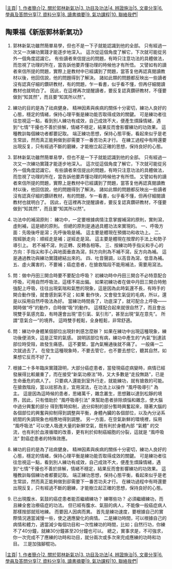 |[主頁](/README.md)| [1. 作者簡介](/a10.md)|[2. 關於郭林新氣功](/a1.md)|[3. 功目及功法](/a2.md)|[4. 辨證施治](/a3.md)|[5. 文章分享](/a5.md)|[6. 學員及答問分享](/a6.md)|[7. 資料分享](/a7.md)|[8. 讀書摘要](/a4.md)|[9. 氣功課程](/郭林新氣功課程.md)|[10. 聯絡我們](/a9.md)|

## 陶秉福《新版郭林新氣功》

1. 郭林新氣功雖然簡單易學，但也不是一下子就能認識到他的全部。 只有經過一次又一次練功實踐才能逐步地深入。 這次從這個角度了解它，下次就可能從另外一個角度認識它。 有些讀者來信提出的問題，有時只注意功法的具體做法，而忽視了功理的所在，當告訴他要弄懂功理的時候他才有所悟。 又譬如有的讀者來信所提的問題，實際上是教材中已經講到了問題，當答复他再認真閱讀教材以後，他回信說，他的問題得到了解決。 諸如此類的問題都反映出一些讀者沒有認真仔細的鑽研教材，有的問題，乍一看書，似乎看不懂，但再仔細閱讀教材也就明白了。 因此，在這裡再次提醒讀者，要反复認真鑽研教材，不僅要做到“知其然”，而且要“知其所以然”。

2. 練功的目的是為了祛病健身。 精神因素與疾病的關係十分密切，練功人良好的心態，穩定的情緒，保持心理平衡是練功能否取得成效的關鍵。 可是練功者往往忽視這一點，看到別人練功有成效，自己成效不大，便產生煩躁情緒，遇到“七情”干擾也不善於排解，情緒不穩定，結果反而會影響練功的功效果。 這種教訓每個練功者都要記取。 端正練功思想，保持心態平衡，看起來似乎是老生常談，然而真正能夠做到卻需要下一番苦功夫才行。 在練工過程中有時還要出現反复，只有經過不斷的磨練，才能樹立起正確的思想，保持良好的心態。

3. 郭林新氣功雖然簡單易學，但也不是一下子就能認識到他的全部。 只有經過一次又一次練功實踐才能逐步地深入。 這次從這個角度了解它，下次就可能從另外一個角度認識它。 有些讀者來信提出的問題，有時只注意功法的具體做法，而忽視了功理的所在，當告訴他要弄懂功理的時候他才有所悟。 又譬如有的讀者來信所提的問題，實際上是教材中已經講到了問題，當答复他再認真閱讀教材以後，他回信說，他的問題得到了解決。 諸如此類的問題都反映出一些讀者沒有認真仔細的鑽研教材，有的問題，乍一看書，似乎看不懂，但再仔細閱讀教材也就明白了。 因此，在這裡再次提醒讀者，要反复認真鑽研教材，不僅要做到“知其然”，而且要“知其所以然”。

4. 功法中的補瀉原則：
練功中，一定要根據病情注意掌握補瀉的原則，實則瀉，虛則補，這是總的原則。 但總的原則是通過具體功法來實現的。
一、呼吸方面：先吸後呼是瀉；先呼後吸是補。 這主要是體現在預備功和收功上。
二、按經脈走向：順經走是補；逆經走是瀉。 這主要是體現在按摩的手法上和勢子導引上。 若不補不瀉，則正轉、反轉各相等。
三、按練功時手指尖和手心的方向：手指尖和手心與地面垂直為瀉，斜方向則為不補不瀉，反方向為補。 這是通過教功與練功實踐總結出來的。
四、吐音聲調，以高音為瀉，低音為補。
五、虛火厲害的，不要補；癌症患者，在搶救階段不能用補法，需要用瀉法。

5. 問：做中丹田三開合時要不要配合呼吸？
初練功時中丹田三開合不必特意配合呼吸，可用自然呼吸法，這樣不易出偏。 如果初練功者在做中丹田三開合時勉強配上呼吸，往往出現氣喘和氣憋的現象，這是因為此時氣還不長，有時手的開合動作慢，就會感到氣不足；如果 動作快，又會發生氣促的毛病，所以，還是以採用自然呼吸法為好。 當練功時間長了，功底深了，就可配合上呼吸——開時做“呼”的動作，合時做“吸”的動作。 這樣配合起來就很自然了，而且會出現雙手氣感充盈，有時還會出現“意引氣、氣引形”，甚至出現“氣在意先”。 所謂“意氣合一”的境界。 這時雙手輕鬆，全身輕鬆，非常舒適。

6. 問：練功中身體某個部位出現針刺感怎麼辦？
如果在練功中出現這種現象，練功後便消失，這是正常的氣感。 說明該部位有病，練功中產生的“內氣”到達該部位時受阻，故發生痛感。 這不要緊，當內氣暢通後就不痛了。 一般痛一二次就過去了。 在發生這種現象時，不要去管它，也不要去想它，聽其自然，如果想它反而不好了。

7. 根據二十多年臨床實踐證明，大部分癌症患者，當發現癌症病變時，病情已經發展得比較嚴重了，而在接受“新氣功療法”時，又大多數是“走投無路”，已是生命垂危的病人了。 只要病人還能到室外行走，就能練功，就有搶救的可能。 在搶救階段，當以祛邪為主，宜用瀉法，在功法上以操作 “風呼吸導引” 為主。 這是因為這時候的患者，思緒萬千，雜念叢生，思想難以達到松靜的境界，因此，只有借助於 “風呼吸導引法” 來幫助患者排除煩惱和雜念，使大腦中過分興奮的部分 得到暫時抑制，過分抑制的部分暫時興奮起來，隨著大腦的各個部位的興奮與抑制得到調整與平衡，身體內臟的各個部位，以及內分泌系統間的失調現象也相應地得到調整。 另一方面，在空氣新鮮的環境裡，採用 “風呼吸法” 可以使人吸進大量的新鮮空氣，既有利於身體內部 “氣體” 的交流，也有利於血液循環的改善，更有利於抑制癌細胞的分裂，這就是 “風呼吸法” 對癌症患者的特殊效應。

8. 練功的目的是為了祛病健身。 精神因素與疾病的關係十分密切，練功人良好的心態，穩定的情緒，保持心理平衡是練功能否取得成效的關鍵。 可是練功者往往忽視這一點，看到別人練功有成效，自己成效不大，便產生煩躁情緒，遇到“七情”干擾也不善於排解，情緒不穩定，結果反而會影響練功的功效果。 這種教訓每個練功者都要記取。 端正練功思想，保持心態平衡，看起來似乎是老生常談，然而真正能夠做到卻需要下一番苦功夫才行。 在練功過程中有時還要出現反复，只有經過不斷的磨練，才能樹立起正確的思想，保持良好的心態。 

9. 已出現腹水、氣鼓的癌症患者能否繼續練功？ 練哪些功？
必須繼續練功，而且練全套治療癌症的功法。 但已經有腹水、氣鼓的病人，不能像一般癌症病人那樣按部就班地練。 而要因人因病而異。 
首先是練功速度，要根據自己的實際情況適當減慢一些，使之適應變化的病情。 
二是練功時間，可以根據自己的病情和體力，適當減少每個功目和一次性練功的時間，比如；自然行功，你練不了40分鐘，就練30分鐘甚至20分鐘也可以。 總之，實事求是，不可強求，你一次完成不了應練的功時和功目，就分兩次或多次來完成應練的功時和功目。 
三是加強腳棍功。

|[主頁](/README.md)| [1. 作者簡介](/a10.md)|[2. 關於郭林新氣功](/a1.md)|[3. 功目及功法](/a2.md)|[4. 辨證施治](/a3.md)|[5. 文章分享](/a5.md)|[6. 學員及答問分享](/a6.md)|[7. 資料分享](/a7.md)|[8. 讀書摘要](/a4.md)|[9. 氣功課程](/郭林新氣功課程.md)|[10. 聯絡我們](/a9.md)|
